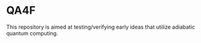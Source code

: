 # QA4F
This repository is aimed at testing/verifying early ideas that utilize adiabatic quantum computing.
